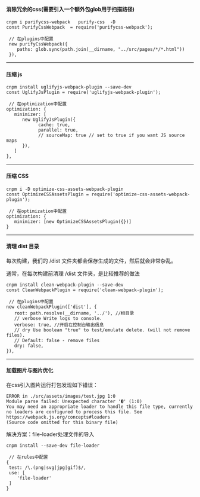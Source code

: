 #### 消除冗余的css(需要引入一个额外包glob用于扫描路径)
```
cnpm i purifycss-webpack   purify-css  -D
const PurifyCssWebpack  = require('purifycss-webpack');
```
```
 // 在plugins中配置
 new purifyCssWebpack({
    paths: glob.sync(path.join(__dirname, "../src/pages/*/*.html"))
 }),
```
---

#### 压缩 js
```
cnpm install uglifyjs-webpack-plugin --save-dev
const UglifyJsPlugin = require('uglifyjs-webpack-plugin');
```
```
 // 在optimization中配置
optimization: {
   minimizer: [
      new UglifyJsPlugin({
            cache: true,
            parallel: true,
            // sourceMap: true // set to true if you want JS source maps
      }),
   ]
},
```
---
#### 压缩 CSS
```
cnpm i -D optimize-css-assets-webpack-plugin
const OptimizeCSSAssetsPlugin = require('optimize-css-assets-webpack-plugin');
```
```
 // 在optimization中配置
optimization: {
   minimizer: [new OptimizeCSSAssetsPlugin({})]
}
```

---
#### 清理 dist 目录
每次构建，我们的 /dist 文件夹都会保存生成的文件，然后就会非常杂乱。

通常，在每次构建前清理 /dist 文件夹，是比较推荐的做法
```
cnpm install clean-webpack-plugin --save-dev
const CleanWebpackPlugin = require('clean-webpack-plugin');
```
```
 // 在plugins中配置
new cleanWebpackPlugin(['dist'], {
   root: path.resolve(__dirname, '../'), //根目录
   // verbose Write logs to console.
   verbose: true, //开启在控制台输出信息
   // dry Use boolean "true" to test/emulate delete. (will not remove files).
   // Default: false - remove files
   dry: false,
}),
```

---
#### 加载图片与图片优化
在css引入图片运行打包发现如下错误：

```
ERROR in ./src/assets/images/test.jpg 1:0
Module parse failed: Unexpected character '�' (1:0)
You may need an appropriate loader to handle this file type, currently no loaders are configured to process this file. See https://webpack.js.org/concepts#loaders
(Source code omitted for this binary file)
```
解决方案：file-loader处理文件的导入
```
cnpm install --save-dev file-loader
```
```
 // 在rules中配置
{
 test: /\.(png|svg|jpg|gif)$/,
 use: [
    'file-loader'
 ]
}
```